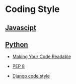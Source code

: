 # Coding Style
## [Javascipt](javascript.md)
## [Python](python.md)

* [Making Your Code Readable](python.md#making-your-code-readable)

* [PEP 8](python.md#pep-8)

* [Django code style](python.md#django-code-style)